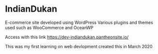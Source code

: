 # IndianDukan
E-commerce site developed using WordPress Various plugins and themes used such as WooCommerce and OceanWP

Access with this link
https://dev-indiandukan.pantheonsite.io/

This was my first learning on web devlopment created this in March 2020

